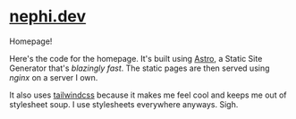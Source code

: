 # [nephi.dev](https://nephi.dev)

Homepage!

Here's the code for the homepage. It's built using [Astro](https://astro.build), a Static Site Generator that's _blazingly fast_. The static pages are then served using _nginx_ on a server I own.

It also uses [tailwindcss](https://tailwindcss.com) because it makes me feel cool and keeps me out of stylesheet soup. I use stylesheets everywhere anyways. Sigh.